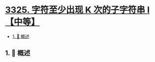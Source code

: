 # [3325. 字符至少出现 K 次的子字符串 I【中等】](https://github.com/tnotesjs/TNotes.leetcode/tree/main/notes/3325.%20%E5%AD%97%E7%AC%A6%E8%87%B3%E5%B0%91%E5%87%BA%E7%8E%B0%20K%20%E6%AC%A1%E7%9A%84%E5%AD%90%E5%AD%97%E7%AC%A6%E4%B8%B2%20I%E3%80%90%E4%B8%AD%E7%AD%89%E3%80%91)

<!-- region:toc -->

- [1. 📝 概述](#1--概述)

<!-- endregion:toc -->

## 1. 📝 概述
